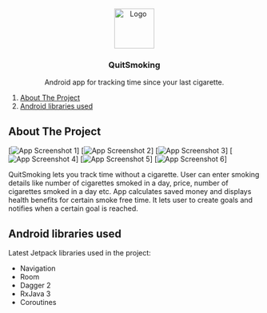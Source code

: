 <!-- PROJECT LOGO -->
<br />
<p align="center">
  <img src="images/logo.png" alt="Logo" width="80" height="80">
  <h3 align="center">QuitSmoking</h3>
  <p align="center">Android app for tracking time since your last cigarette.</p>
</p>

<!-- TABLE OF CONTENTS -->
<ol>
  <li><a href="#about-the-project">About The Project</a></li>
  <li><a href="#android-libraries-used">Android libraries used</a></li>
</ol>

<!-- ABOUT THE PROJECT -->
## About The Project

[![App Screenshot 1][app-1]]
[![App Screenshot 2][app-2]]
[![App Screenshot 3][app-3]]
[![App Screenshot 4][app-4]]
[![App Screenshot 5][app-5]]
[![App Screenshot 6][app-6]]

QuitSmoking lets you track time without a cigarette. User can enter smoking details like number of cigarettes smoked in a day, price, number of cigarettes smoked in a day etc. 
App calculates saved money and displays health benefits for certain smoke free time. It lets user to create goals and notifies when a certain goal is reached.

## Android libraries used

Latest Jetpack libraries used in the project:

* Navigation
* Room
* Dagger 2
* RxJava 3
* Coroutines

<!-- MARKDOWN LINKS & IMAGES -->
[app-1]: images/app-1.png
[app-2]: images/app-2.png
[app-3]: images/app-3.png
[app-4]: images/app-4.png
[app-5]: images/app-5.png
[app-6]: images/app-6.png
